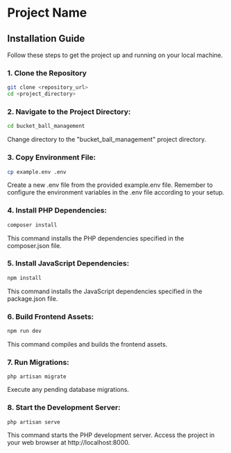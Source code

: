 # Project Name

## Installation Guide

Follow these steps to get the project up and running on your local machine.

### 1. Clone the Repository

```bash
git clone <repository_url>
cd <project_directory>
```

### 2. Navigate to the Project Directory:

```bash
cd bucket_ball_management
```
Change directory to the "bucket_ball_management" project directory.


### 3. Copy Environment File:

```bash
cp example.env .env
```
Create a new .env file from the provided example.env file. Remember to configure the environment variables in the .env file according to your setup.


### 4. Install PHP Dependencies:
```bash
composer install
```
This command installs the PHP dependencies specified in the composer.json file.

### 5. Install JavaScript Dependencies:

```bash
npm install
```
This command installs the JavaScript dependencies specified in the package.json file.

### 6. Build Frontend Assets:

```bash
npm run dev
```
This command compiles and builds the frontend assets.

### 7. Run Migrations:

```
php artisan migrate
```
Execute any pending database migrations.

### 8. Start the Development Server:
```
php artisan serve
```
This command starts the PHP development server. Access the project in your web browser at http://localhost:8000.
